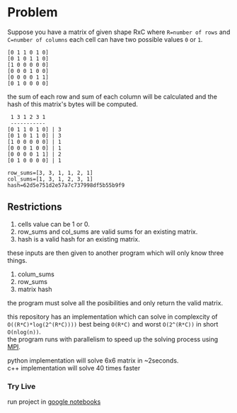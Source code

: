 # Problem
Suppose you have a matrix of given shape RxC where `R=number of rows` and `C=number of columns` each cell can have two possible values `0` or `1`.
```
[0 1 1 0 1 0]
[0 1 0 1 1 0]
[1 0 0 0 0 0]
[0 0 0 1 0 0]
[0 0 0 0 1 1]
[0 1 0 0 0 0]
```
the sum of each row and sum of each column will be calculated and the hash of this matrix's bytes will be computed.
```
 1 3 1 2 3 1
 -----------
[0 1 1 0 1 0] | 3
[0 1 0 1 1 0] | 3
[1 0 0 0 0 0] | 1
[0 0 0 1 0 0] | 1
[0 0 0 0 1 1] | 2
[0 1 0 0 0 0] | 1

row_sums=[3, 3, 1, 1, 2, 1]
col_sums=[1, 3, 1, 2, 3, 1]
hash=62d5e751d2e57a7c737998df5b55b9f9
```

## Restrictions
1. cells value can be 1 or 0.
2. row_sums and col_sums are valid sums for an existing matrix.
3. hash is a valid hash for an existing matrix.

these inputs are then given to another program which will only know three things.
1. colum_sums
2. row_sums 
3. matrix hash

the program must solve all the posibilities and only return the valid matrix.  

this repository has an implementation which can solve in complexcity of `O((R*C)*log(2^(R*C))))` best being `O(R*C)` and worst `O(2^(R*C))` in short `O(nlog(n))`.  
the program runs with parallelism to speed up the solving process using [MPI](https://en.wikipedia.org/wiki/Message_Passing_Interface).  

python implementation will solve 6x6 matrix in ~2seconds.  
c++ implementation will solve 40 times faster

### Try Live
run project in [google notebooks](https://colab.research.google.com/drive/1Wd9WUQ0RjNZmNG1D2JPholer28cMLBO7#scrollTo=CJKC0mbFdGDf)
